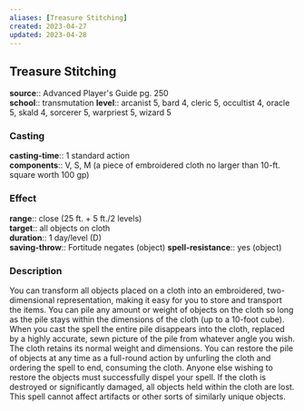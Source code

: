 ```yaml
---
aliases: [Treasure Stitching]
created: 2023-04-27
updated: 2023-04-28
---
```


## Treasure Stitching

**source**:: Advanced Player's Guide pg. 250  
**school**:: transmutation
**level**:: arcanist 5, bard 4, cleric 5, occultist 4, oracle 5, skald 4, sorcerer 5, warpriest 5, wizard 5

### Casting

**casting-time**:: 1 standard action  
**components**:: V, S, M (a piece of embroidered cloth no larger than 10-ft. square worth 100 gp)

### Effect

**range**:: close (25 ft. + 5 ft./2 levels)  
**target**:: all objects on cloth  
**duration**:: 1 day/level (D)  
**saving-throw**:: Fortitude negates (object)
**spell-resistance**:: yes (object)

### Description

You can transform all objects placed on a cloth into an embroidered, two-dimensional representation, making it easy for you to store and transport the items. You can pile any amount or weight of objects on the cloth so long as the pile stays within the dimensions of the cloth (up to a 10-foot cube). When you cast the spell the entire pile disappears into the cloth, replaced by a highly accurate, sewn picture of the pile from whatever angle you wish. The cloth retains its normal weight and dimensions. You can restore the pile of objects at any time as a full-round action by unfurling the cloth and ordering the spell to end, consuming the cloth. Anyone else wishing to restore the objects must successfully dispel your spell. If the cloth is destroyed or significantly damaged, all objects held within the cloth are lost. This spell cannot affect artifacts or other sorts of similarly unique objects.
